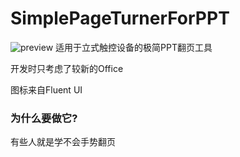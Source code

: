 SimplePageTurnerForPPT
==
![preview](https://fastly.jsdelivr.net/gh/Kibidango086/picx-images-hosting@master/20240718/1.6t70dvgoze.png)
适用于立式触控设备的极简PPT翻页工具

开发时只考虑了较新的Office

图标来自Fluent UI

### 为什么要做它?
有些人就是学不会手势翻页